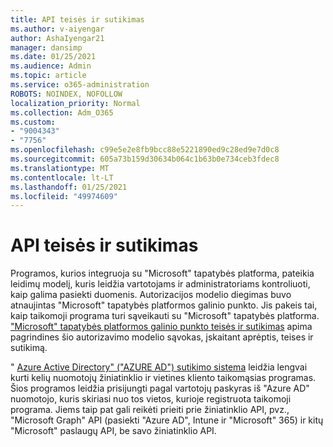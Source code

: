 ```yaml
---
title: API teisės ir sutikimas
ms.author: v-aiyengar
author: AshaIyengar21
manager: dansimp
ms.date: 01/25/2021
ms.audience: Admin
ms.topic: article
ms.service: o365-administration
ROBOTS: NOINDEX, NOFOLLOW
localization_priority: Normal
ms.collection: Adm_O365
ms.custom:
- "9004343"
- "7756"
ms.openlocfilehash: c99e5e2e8fb9bcc88e5221890ed9c28ed9e7d0c8
ms.sourcegitcommit: 605a73b159d30634b064c1b63b0e734ceb3fdec8
ms.translationtype: MT
ms.contentlocale: lt-LT
ms.lasthandoff: 01/25/2021
ms.locfileid: "49974609"
---
```

# <a name="api-permissions-and-consent"></a>API teisės ir sutikimas

Programos, kurios integruoja su "Microsoft" tapatybės platforma, pateikia leidimų modelį, kuris leidžia vartotojams ir administratoriams kontroliuoti, kaip galima pasiekti duomenis. Autorizacijos modelio diegimas buvo atnaujintas "Microsoft" tapatybės platformos galinio punkto. Jis pakeis tai, kaip taikomoji programa turi sąveikauti su "Microsoft" tapatybės platforma. ["Microsoft" tapatybės platformos galinio punkto teisės ir sutikimas](https://docs.microsoft.com/azure/active-directory/develop/v2-permissions-and-consent) apima pagrindines šio autorizavimo modelio sąvokas, įskaitant aprėptis, teises ir sutikimą.

" [Azure Active Directory" ("AZURE AD") sutikimo sistema](https://docs.microsoft.com/azure/active-directory/develop/consent-framework) leidžia lengvai kurti kelių nuomotojų žiniatinklio ir vietines kliento taikomąsias programas. Šios programos leidžia prisijungti pagal vartotojų paskyras iš "Azure AD" nuomotojo, kuris skiriasi nuo tos vietos, kurioje registruota taikomoji programa. Jiems taip pat gali reikėti prieiti prie žiniatinklio API, pvz., "Microsoft Graph" API (pasiekti "Azure AD", Intune ir "Microsoft" 365) ir kitų "Microsoft" paslaugų API, be savo žiniatinklio API.

